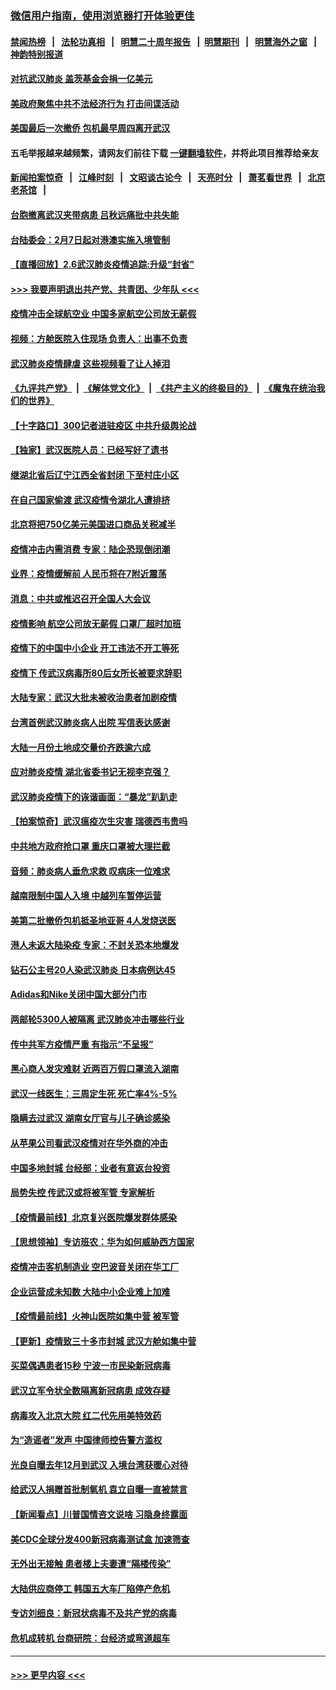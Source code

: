 ### [微信用户指南，使用浏览器打开体验更佳](https://github.com/gfw-breaker/banned-news1/blob/master/indexes/wechat-guide.md?t=0)
#### [禁闻热榜](热点新闻.md?t=0)  &nbsp;&nbsp;|&nbsp;&nbsp; [法轮功真相](https://github.com/gfw-breaker/truth/blob/master/README.md?t=0) &nbsp;&nbsp;|&nbsp;&nbsp; [明慧二十周年报告](https://github.com/gfw-breaker/mh-reports/blob/master/README.md?t=0) &nbsp;&nbsp;|&nbsp;&nbsp;[明慧期刊](https://github.com/gfw-breaker/mh-qikan) &nbsp;&nbsp;|&nbsp;&nbsp; [明慧海外之窗](https://github.com/gfw-breaker/mh-news/blob/master/README.md?t=0) &nbsp;&nbsp;|&nbsp;&nbsp; [神韵特别报道](https://github.com/gfw-breaker/mh-news/blob/master/shenyun.md?t=0)
#### [对抗武汉肺炎 盖茨基金会捐一亿美元](../pages/nsc413/n11848953.md?t=02070033) 
#### [美政府聚焦中共不法经济行为 打击间谍活动](../pages/nsc413/n11849322.md?t=02070033) 
#### [美国最后一次撤侨 包机最早周四离开武汉](../pages/nsc413/n11849395.md?t=02070033) 
#### 五毛举报越来越频繁，请网友们前往下载 [一键翻墙软件](https://github.com/gfw-breaker/ssr-accounts)，并将此项目推荐给亲友
#### [新闻拍案惊奇](https://github.com/gfw-breaker/banned-news1/blob/master/pages/link4.md) &nbsp;&nbsp;|&nbsp;&nbsp; [江峰时刻](https://github.com/gfw-breaker/banned-news1/blob/master/pages/link4.md) &nbsp;&nbsp;|&nbsp;&nbsp; [文昭谈古论今](https://github.com/gfw-breaker/banned-news1/blob/master/pages/link4.md) &nbsp;&nbsp;|&nbsp;&nbsp; [天亮时分](https://github.com/gfw-breaker/banned-news1/blob/master/pages/link4.md) &nbsp;&nbsp;|&nbsp;&nbsp; [萧茗看世界](https://github.com/gfw-breaker/banned-news1/blob/master/pages/link4.md) &nbsp;&nbsp;|&nbsp;&nbsp; [北京老茶馆](https://github.com/gfw-breaker/banned-news1/blob/master/pages/link4.md) &nbsp;&nbsp;|&nbsp;&nbsp; 
#### [台胞撤离武汉夹带病患 吕秋远痛批中共失能](../pages/nsc413/n11849153.md?t=02070033) 
#### [台陆委会：2月7日起对港澳实施入境管制](../pages/nsc413/n11848681.md?t=02070033) 
#### [【直播回放】2.6武汉肺炎疫情追踪:升级“封省”](../pages/nsc413/n11848948.md?t=02070033) 
#### [>>> 我要声明退出共产党、共青团、少年队 <<<](https://github.com/begood0513/goodnews/blob/master/quit/letter.md) 
#### [疫情冲击全球航空业 中国多家航空公司放无薪假](../pages/nsc413/n11849188.md?t=02070033) 
#### [视频：方舱医院入住现场 负责人：出事不负责](../pages/nsc413/n11845312.md?t=02070033) 
#### [武汉肺炎疫情肆虐 这些视频看了让人掉泪](../pages/nsc413/n11848904.md?t=02070033) 
#### [《九评共产党》](https://github.com/begood0513/9ping.md/blob/master/README.md) &nbsp;|&nbsp; [《解体党文化》](../../../../jtdwh.md/blob/master/README.md)  &nbsp;|&nbsp; [《共产主义的终极目的》](../../../../gczydzjmd.md/blob/master/README.md) &nbsp;|&nbsp; [《魔鬼在统治我们的世界》](../../../../mgztzwmdsj.md/blob/master/README.md) 
#### [【十字路口】300记者进驻疫区 中共升级舆论战](../pages/nsc413/n11847578.md?t=02070033) 
#### [【独家】武汉医院人员：已经写好了遗书](../pages/nsc413/n11848942.md?t=02070033) 
#### [继湖北省后辽宁江西全省封闭 下至村庄小区](../pages/nsc413/n11848814.md?t=02070033) 
#### [在自己国家偷渡 武汉疫情令湖北人遭排挤](../pages/nsc413/n11848737.md?t=02070033) 
#### [北京将把750亿美元美国进口商品关税减半](../pages/nsc413/n11848896.md?t=02070033) 
#### [疫情冲击内需消费 专家：陆企恐现倒闭潮](../pages/nsc413/n11849265.md?t=02070033) 
#### [业界：疫情缓解前 人民币将在7附近震荡](../pages/nsc413/n11848445.md?t=02070033) 
#### [消息：中共或推迟召开全国人大会议](../pages/nsc413/n11848698.md?t=02070033) 
#### [疫情影响 航空公司放无薪假 口罩厂超时加班](../pages/nsc413/n11848173.md?t=02070033) 
#### [疫情下的中国中小企业 开工违法不开工等死](../pages/nsc413/n11848520.md?t=02070033) 
#### [疫情下 传武汉病毒所80后女所长被要求辞职](../pages/nsc413/n11842494.md?t=02070033) 
#### [大陆专家：武汉大批未被收治患者加剧疫情](../pages/nsc413/n11848163.md?t=02070033) 
#### [台湾首例武汉肺炎病人出院 写信表达感谢](../pages/nsc413/n11848408.md?t=02070033) 
#### [大陆一月份土地成交量价齐跌逾六成](../pages/nsc413/n11847770.md?t=02070033) 
#### [应对肺炎疫情 湖北省委书记无视李克强？](../pages/nsc413/n11848018.md?t=02070033) 
#### [武汉肺炎疫情下的诙谐画面：“暴龙”趴趴走](../pages/nsc413/n11848057.md?t=02070033) 
#### [【拍案惊奇】武汉瘟疫次生灾害 瑞德西韦贵吗](../pages/nsc413/n11847587.md?t=02070033) 
#### [中共地方政府抢口罩 重庆口罩被大理拦截](../pages/nsc413/n11848150.md?t=02070033) 
#### [音频：肺炎病人垂危求救 叹病床一位难求](../pages/nsc413/n11847883.md?t=02070033) 
#### [越南限制中国人入境 中越列车暂停运营](../pages/nsc413/n11847844.md?t=02070033) 
#### [美第二批撤侨包机抵圣地亚哥 4人发烧送医](../pages/nsc413/n11847923.md?t=02070033) 
#### [港人未返大陆染疫 专家：不封关恐本地爆发](../pages/nsc413/n11848021.md?t=02070033) 
#### [钻石公主号20人染武汉肺炎 日本病例达45](../pages/nsc413/n11847823.md?t=02070033) 
#### [Adidas和Nike关闭中国大部分门市](../pages/nsc413/n11847720.md?t=02070033) 
#### [两邮轮5300人被隔离 武汉肺炎冲击哪些行业](../pages/nsc413/n11847456.md?t=02070033) 
#### [传中共军方疫情严重 有指示“不呈报”](../pages/nsc413/n11847828.md?t=02070033) 
#### [黑心商人发灾难财 近两百万假口罩流入湖南](../pages/nsc413/n11847794.md?t=02070033) 
#### [武汉一线医生：三周定生死 死亡率4%-5%](../pages/nsc413/n11847780.md?t=02070033) 
#### [隐瞒去过武汉 湖南女厅官与儿子确诊感染](../pages/nsc413/n11847669.md?t=02070033) 
#### [从苹果公司看武汉疫情对在华外商的冲击](../pages/nsc413/n11847586.md?t=02070033) 
#### [中国多地封城 台经部：业者有意返台投资](../pages/nsc413/n11847732.md?t=02070033) 
#### [局势失控 传武汉或将被军管 专家解析](../pages/nsc413/n11847458.md?t=02070033) 
#### [【疫情最前线】北京复兴医院爆发群体感染](../pages/nsc413/n11847626.md?t=02070033) 
#### [【思想领袖】专访班农：华为如何威胁西方国家](../pages/nsc413/n11847306.md?t=02070033) 
#### [疫情冲击客机制造业 空巴波音关闭在华工厂](../pages/nsc413/n11847550.md?t=02070033) 
#### [企业运营成未知数 大陆中小企业难上加难](../pages/nsc413/n11847477.md?t=02070033) 
#### [【疫情最前线】火神山医院如集中营 被军管](../pages/nsc413/n11847524.md?t=02070033) 
#### [【更新】疫情致三十多市封城 武汉方舱如集中营](../pages/nsc413/n11801312.md?t=02070033) 
#### [买菜偶遇患者15秒 宁波一市民染新冠病毒](../pages/nsc413/n11847294.md?t=02070033) 
#### [武汉立军令状全数隔离新冠病患 成效存疑](../pages/nsc413/n11847328.md?t=02070033) 
#### [病毒攻入北京大院 红二代先用美特效药](../pages/nsc413/n11847427.md?t=02070033) 
#### [为“造谣者”发声 中国律师控告警方滥权](../pages/nsc413/n11847326.md?t=02070033) 
#### [光良自曝去年12月到武汉 入境台湾获暖心对待](../pages/nsc413/n11847243.md?t=02070033) 
#### [给武汉人捐赠首批制氧机 袁立自曝一直被禁言](../pages/nsc413/n11846974.md?t=02070033) 
#### [【新闻看点】川普国情咨文说啥 习隐身终露面](../pages/nsc413/n11847016.md?t=02070033) 
#### [美CDC全球分发400新冠病毒测试盒 加速筛查](../pages/nsc413/n11847260.md?t=02070033) 
#### [无外出无接触 患者楼上夫妻遭“隔楼传染”](../pages/nsc413/n11847233.md?t=02070033) 
#### [大陆供应商停工 韩国五大车厂陷停产危机](../pages/nsc413/n11847062.md?t=02070033) 
#### [专访刘细良：新冠状病毒不及共产党的病毒](../pages/nsc413/n11847164.md?t=02070033) 
#### [危机成转机 台商研院：台经济或弯道超车](../pages/nsc413/n11846448.md?t=02070033) 

----
#### [ >>> 更早内容 <<< ](../indexes/nsc413-earlier.md)
